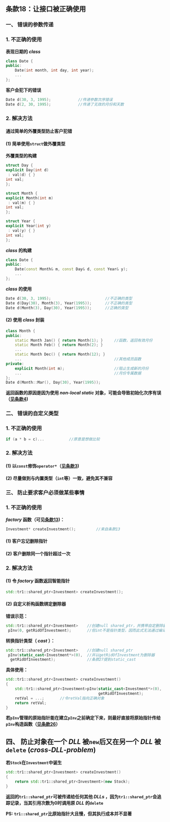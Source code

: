 ## 条款18：让接口被正确使用

### 一、 错误的参数传递

### 1. 不正确的使用

**表现日期的 $class$**

```C++
class Date {
public:
    Date(int month, int day, int year);
    ...
};
```

**客户会犯下的错误**

```C++
Date d(30, 3, 1995);			//传递参数次序错误
Date d(2, 30, 1995);			//传递了无效的月份和天数
```



### 2. 解决方法

#### 通过简单的外覆类型防止客户犯错

#### (1) 简单使用`struct`做外覆类型

**外覆类型的构建**

```C++
struct Day {
explicit Day(int d)
 : val(d) { }
int val;
};
```

```C++
struct Month {
explicit Month(int m)
 : val(m) { }
int val;
};
```

```C++
struct Year {
explicit Year(int y)
 : val(y) { }
int val;
};
```

**$class$ 的构建**

```C++
class Date {
public:
    Date(const Month& m, const Day& d, const Year& y);
    ...
};
```

**$class$ 的使用**

```C++
Date d(30, 3, 1995);						//不正确的类型
Date d(Day(30), Month(3), Year(1995));		//不正确的类型
Date d(Month(3), Day(30), Year(1995));		//正确的类型
```



#### (2) 使用 $class$ 封装

```C++
class Month {
public:
    static Month Jan() { return Month(1); }		//函数，返回有效月份
    static Month Feb() { return Month(2); }
    ...
    static Month Dec() { return Month(12); }
    ...											//其他成员函数
private:
    explicit Month(int m);						//阻止生成新的月份
    ...											//月份专属数据
};
Date d(Month::Mar(), Day(30), Year(1995));
```

**返回函数的原因是因为使用 $non$-$local\ static$ 对象，可能会导致初始化次序有误（[见条款4](F:\滔天\文件\学校\大学\专业\C++\C++笔记\1.习惯C++\条款04：初始化对象.md))**



### 二、 错误的自定义类型

### 1. 不正确的使用

```C++
if (a * b = c)...			//原意是想做比较
```



### 2. 解决方法

#### (1) 以`const`修饰`operator*`（[见条款3](F:\滔天\文件\学校\大学\专业\C++\C++笔记\1.习惯C++\条款03：const的使用.md))

#### (2) 尽量做到与内置类型（`int`等）一致，避免其不兼容



### 三、 防止要求客户必须做某些事情

### 1. 不正确的使用

**$factory$ 函数（可见[条款13](F:\滔天\文件\学校\大学\专业\C++\C++笔记\3.资源管理\条款13：以对象管理资源.md))：**

```C++
Investment* createInvestment();			//来自条款13
```

#### (1) 客户忘记删除指针

#### (2) 客户删除同一个指针超过一次



### 2. 解决方法

#### (1) 令 $factory$ 函数返回智能指针

```C++
std::tr1::shared_ptr<Investment> createInvestment();
```



#### (2) 自定义析构函数绑定删除器

**错误示范：**

```C++
std::tr1::shared_ptr<Investment>	//创建null shared_ptr，并携带自定删除器
 pInv(0, getRidOfInvestment);		//但int不是指针类型，因而此式无法通过编译
```

**转换指针类型（ $cast$ ）：**

```C++
std::tr1::shared_ptr<Investment>	//创建null shared_ptr
 pInv(static_cast<Investment*>(0),	//并以getRidOfInvestment为删除器
  getRidOfInvestment);				//条款27提到static_cast
```

**具体使用：**

```C++
std::tr1::shared_ptr<Investment> createInvestment()
{
    std::tr1::shared_ptr<Investment>pInv(static_cast<Investment*>(0),
										 getRidOfInvestment);
    retVal = ...;		//令retVal指向正确对象
    return retVal;
}
```

**若`pInv`管理的原始指针能在建立`pInv`之前确定下来，则最好直接将原始指针传给`pInv`构造函数（[见条款26]()）**



## 四、 防止对象在一个 $DLL$ 被`new`后又在另一个 $DLL$ 被`delete` ($cross$-$DLL$-$problem$)

**若`Stock`在`Investment`中诞生**

```C++
std::tr1::shared_ptr<Investment> createInvestment()
{
    return std::tr1::shared_ptr<Investment>(new Stock);
}
```

**返回的`tr1::shared_ptr`可被传递给任何其他 $DLLs$ ，因为`tr1::shared_ptr`会追踪记录，当其引用次数为0时调用原 $DLL$ 的`delete`**

**PS: `tr1::shared_ptr`比原始指针大且慢，但其执行成本并不显著**